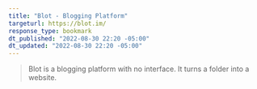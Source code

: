 ```yaml
---
title: "Blot - Blogging Platform"
targeturl: https://blot.im/
response_type: bookmark
dt_published: "2022-08-30 22:20 -05:00"
dt_updated: "2022-08-30 22:20 -05:00"
---
```


> Blot is a blogging platform with no interface. It turns a folder into a website.